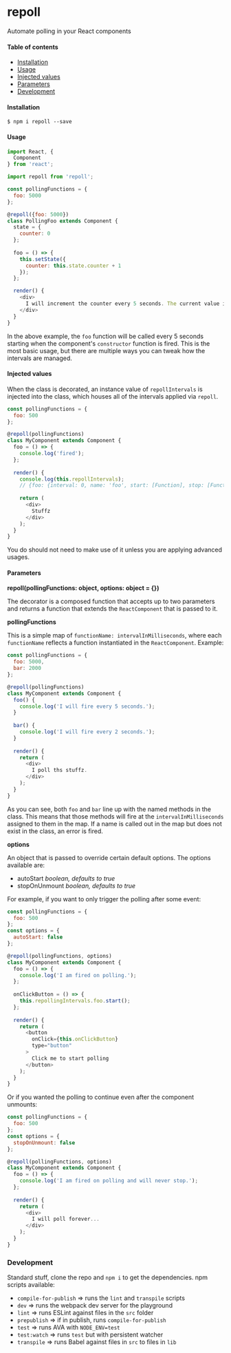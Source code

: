 # repoll

Automate polling in your React components

#### Table of contents

* [Installation](#installation)
* [Usage](#usage)
* [Injected values](#injected-values)
* [Parameters](#parameters)
* [Development](#development)

#### Installation

```
$ npm i repoll --save
```

#### Usage

```javascript
import React, {
  Component
} from 'react';

import repoll from 'repoll';

const pollingFunctions = {
  foo: 5000
};

@repoll({foo: 5000})
class PollingFoo extends Component {
  state = {
    counter: 0
  };
  
  foo = () => {
    this.setState({
      counter: this.state.counter + 1
    });
  };

  render() {
    <div>
      I will increment the counter every 5 seconds. The current value is {this.counter}.
    </div>
  }
}
```

In the above example, the `foo` function will be called every 5 seconds starting when the component's `constructor` function is fired. This is the most basic usage, but there are multiple ways you can tweak how the intervals are managed.

#### Injected values

When the class is decorated, an instance value of `repollIntervals` is injected into the class, which houses all of the intervals applied via `repoll`.

```javascript
const pollingFunctions = {
  foo: 500
};

@repoll(pollingFunctions)
class MyComponent extends Component {
  foo = () => {
    console.log('fired');
  };
  
  render() {
    console.log(this.repollIntervals);
    // {foo: {interval: 0, name: 'foo', start: [Function], stop: [Function]}}
    
    return (
      <div>
        Stuffz
      </div>
    );
  }
}
```

You do should not need to make use of it unless you are applying advanced usages.

#### Parameters

**repoll(pollingFunctions: object, options: object = {})**

The decorator is a composed function that accepts up to two parameters and returns a function that extends the `ReactComponent` that is passed to it.

**pollingFunctions**

This is a simple map of `functionName: intervalInMilliseconds`, where each `functionName` reflects a function instantiated in the `ReactComponent`. Example:

```javascript
const pollingFunctions = {
  foo: 5000,
  bar: 2000
};

@repoll(pollingFunctions)
class MyComponent extends Component {
  foo() {
    console.log('I will fire every 5 seconds.');
  }
  
  bar() {
    console.log('I will fire every 2 seconds.');
  }
  
  render() {
    return (
      <div>
        I poll ths stuffz.
      </div>
    );
  }
}
```

As you can see, both `foo` and `bar` line up with the named methods in the class. This means that those methods will fire at the `intervalInMilliseconds` assigned to them in the map. If a name is called out in the map but does not exist in the class, an error is fired.

**options**

An object that is passed to override certain default options. The options available are:

* autoStart *boolean, defaults to true*
* stopOnUnmount *boolean, defaults to true*

For example, if you want to only trigger the polling after some event:

```javascript
const pollingFunctions = {
  foo: 500
};
const options = {
  autoStart: false
};

@repoll(pollingFunctions, options)
class MyComponent extends Component {
  foo = () => {
    console.log('I am fired on polling.');
  };
  
  onClickButton = () => {
    this.repollingIntervals.foo.start();
  };
  
  render() {
    return (
      <button
        onClick={this.onClickButton}
        type="button"
      >
        Click me to start polling
      </button>
    );
  }
}
```

Or if you wanted the polling to continue even after the component unmounts:

```javascript
const pollingFunctions = {
  foo: 500
};
const options = {
  stopOnUnmount: false
};

@repoll(pollingFunctions, options)
class MyComponent extends Component {
  foo = () => {
    console.log('I am fired on polling and will never stop.');
  };
  
  render() {
    return (
      <div>
        I will poll forever...
      </div>
    );
  }
}
```

### Development

Standard stuff, clone the repo and `npm i` to get the dependencies. npm scripts available:
* `compile-for-publish` => runs the `lint` and `transpile` scripts
* `dev` => runs the webpack dev server for the playground
* `lint` => runs ESLint against files in the `src` folder
* `prepublish` => if in publish, runs `compile-for-publish`
* `test` => runs AVA with `NODE_ENV=test`
* `test:watch` => runs `test` but with persistent watcher
* `transpile` => runs Babel against files in `src` to files in `lib`
